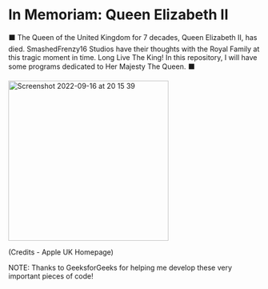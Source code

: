 # In Memoriam:  Queen Elizabeth II
⬛ The Queen of the United Kingdom for 7 decades, Queen Elizabeth II, has died. SmashedFrenzy16 Studios have their thoughts with the Royal Family at this tragic moment in time. Long Live The King! In this repository, I will have some programs dedicated to Her Majesty The Queen. ⬛

<img width="320" alt="Screenshot 2022-09-16 at 20 15 39" src="https://github.com/SmashedFrenzy16/In-Memoriam-Queen-Elizabeth-II/assets/68993968/1db72c85-b884-4121-a8ed-f16669b94e5f">

(Credits - Apple UK Homepage)


NOTE: Thanks to GeeksforGeeks for helping me develop these very important pieces of code!
